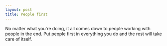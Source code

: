```yaml
---
layout: post
title: People first
---
```


No matter what you're doing, it all comes down to people working with people in the end. Put people first in everything you do and the rest will take care of itself.
